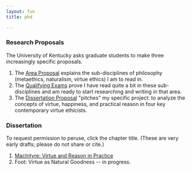```yaml
---
layout: fun
title: phd

--- 
```



### Research Proposals ###

The University of Kentucky asks graduate students to make three increasingly specific proposals.

1. The [Area Proposal](https://drive.google.com/file/d/0B0CYQDZ8AWu8eHVtdkY5RVFVbWs/view) explains the sub-disciplines of philosophy (metaethics, naturalism, virtue ethics) I am to read in.
2. The [Qualifying Exams](https://drive.google.com/file/d/0B0CYQDZ8AWu8Y21MZnVxR1g3cFU/view) prove I have read quite a bit in these sub-disciplines and am ready to start researching and writing in that area. 
3. The [Dissertation Proposal](https://drive.google.com/file/d/0B0CYQDZ8AWu8ZWpPVG5lS2V4RGM/view) "pitches" my specific project: to analyze the concepts of virtue, happiness, and practical reason in four key contemporary virtue ethicists. 

### Dissertation

To request permission to peruse, click the chapter title. (These are very early drafts; please do not share or cite.)

1. [MacIntyre: Virtue and Reason in Practice](https://drive.google.com/file/d/0B0CYQDZ8AWu8TUVZWkthNFlGMVE/view) 
2. Foot: Virtue as Natural Goodness -- in progress.
